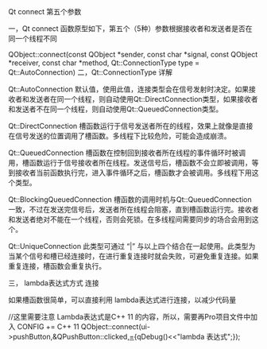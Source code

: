Qt connect 第五个参数

 一，Qt connect 函数原型如下，第五个（5种）参数根据接收者和发送者是否在同一个线程不同

QObject::connect(const QObject *sender, const char *signal, const QObject *receiver, const char *method, Qt::ConnectionType type = Qt::AutoConnection)
二，Qt::ConnectionType  详解

 

Qt::AutoConnection 
默认值，使用此值，连接类型会在信号发射时决定。如果接收者和发送者在同一个线程，则自动使用Qt::DirectConnection类型，如果接收者和发送者不在同一个线程，则自动使用Qt::QueuedConnection类型。

 

Qt::DirectConnection
槽函数运行于信号发送者所在的线程，效果上就像是直接在信号发送的位置调用了槽函数。多线程下比较危险，可能会造成崩溃。

 

Qt::QueuedConnection
槽函数在控制回到接收者所在线程的事件循环时被调用，槽函数运行于信号接收者所在线程。发送信号后，槽函数不会立即被调用，等到接收者当前函数执行完，进入事件循环之后，槽函数才会被调用。多线程下用这个类型。

 

Qt::BlockingQueuedConnection
槽函数的调用时机与Qt::QueuedConnection 一致，不过在发送完信号后，发送者所在线程会阻塞，直到槽函数运行完。接收者和发送者绝对不能在一个线程，否则会死锁。在多线程间需要同步的场合会用到这个。

 

Qt::UniqueConnection
此类型可通过 “|”  与以上四个结合在一起使用。此类型为当某个信号和槽已经连接时，在进行重复连接时就会失败，可避免重复连接。如果重复连接，槽函数会重复执行。




三， lambda表达式方式 连接

如果槽函数很简单，可以直接利用 lambda表达式进行连接，以减少代码量

//这里需要注意 Lambda表达式是C++ 11 的内容，所以，需要再Pro项目文件中加入 CONFIG += C++ 11
    QObject::connect(ui->pushButton,&QPushButton::clicked,[=](){qDebug()<<"lambda 表达式";});